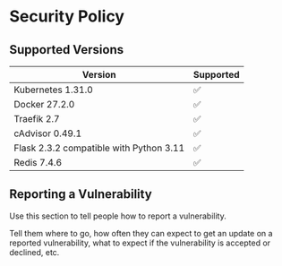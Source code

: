 # Security Policy

## Supported Versions


| Version | Supported                    |
| ------- | -----------------------------|
| Kubernetes 1.31.0 | :white_check_mark: |
| Docker 27.2.0  | :white_check_mark:    |
| Traefik 2.7  | :white_check_mark:      |
| cAdvisor 0.49.1  | :white_check_mark:  | 
| Flask 2.3.2 compatible with Python 3.11    | :white_check_mark:  |
| Redis 7.4.6      | :white_check_mark:  |


## Reporting a Vulnerability

Use this section to tell people how to report a vulnerability.

Tell them where to go, how often they can expect to get an update on a
reported vulnerability, what to expect if the vulnerability is accepted or
declined, etc.
